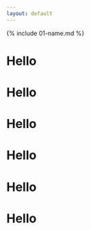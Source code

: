 ```yaml
---
layout: default
---
```


{% include 01-name.md %}
# <H1> Hello</H1>
# <H1> Hello</H1>
# <H1> Hello</H1>
# <H1> Hello</H1>
# <H1> Hello</H1>
# <H1> Hello</H1>
